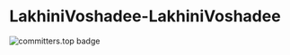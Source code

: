 # LakhiniVoshadee-LakhiniVoshadee

![committers.top badge](https://user-badge.committers.top/sri_lanka/LakhiniVoshadee.svg)
